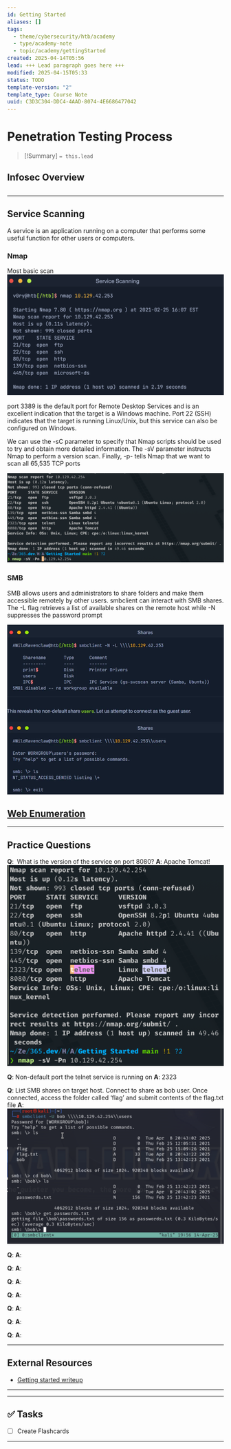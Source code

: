 ```yaml
---
id: Getting Started
aliases: []
tags:
  - theme/cybersecurity/htb/academy
  - type/academy-note
  - topic/academy/gettingStarted
created: 2025-04-14T05:56
lead: +++ Lead paragraph goes here +++
modified: 2025-04-15T05:33
status: TODO
template-version: "2"
template_type: Course Note
uuid: C3D3C304-DDC4-4AAD-8074-4E6686477042
---
```

# Penetration Testing Process

> [!Summary]
> `= this.lead` 

## Infosec Overview
<!-- Overview Of What Will Be covered in This Course -->
<!-- In order to take better notes, orientate yourself on someone who already took the kind of notes you want to have and learn how they did it -->
##  
<!--- Header For Each Page Your READ With The following

Brief walkthrough notes from the page/article/video.

### Key Concepts
- 🔑 Point 1
- 🔍 Point 2

### Visual / Diagram
![Screenshot]()  
-->
---
## Service Scanning
A service is an application running on a computer that performs some useful function for other users or computers.

### Nmap
Most basic scan
![](attachments/Screenshot%202025-04-15%20at%205.08.00%20AM.png)
 
 port 3389 is the default port for Remote Desktop Services and is an excellent indication that the target is a Windows machine. Port 22 (SSH) indicates that the target is running Linux/Unix, but this service can also be configured on Windows. 

We can use the -sC parameter to specify that Nmap scripts should be used to try and obtain more detailed information. The -sV parameter instructs Nmap to perform a version scan. Finally, -p- tells Nmap that we want to scan all 65,535 TCP ports

![](attachments/Penetration%20Testing%20Process-20250415.png)

### SMB
SMB allows users and administrators to share folders and make them accessible remotely by other users. smbclient can interact with SMB shares. The -L flag retrieves a list of available shares on the remote host while -N suppresses the password prompt

![](attachments/Penetration%20Testing%20Process-20250415-1.png)


## [Web Enumeration](https://academy.hackthebox.com/module/77/section/728)




---

## **Practice Questions**
<!-- Flashcard style - Can be parsed by Obsidian plugins like Obsidian CardBoard or Obsidian Recall -->

**Q**:  What is the version of the service on port 8080? 
**A**: Apache Tomcat!
![](attachments/Screenshot%202025-04-15%20at%204.24.30%20AM.png)

**Q**: Non-default port the telnet service is running on
**A**: 2323


**Q**: List SMB shares on target host. Connect to share as bob user. Once connected, access the folder called ‘flag’ and submit contents of the flag.txt file
**A**: ![](attachments/Screenshot%202025-04-15%20at%204.56.56%20AM.png)

**Q**:
**A**:


**Q**:
**A**:

**Q**:
**A**:

**Q**:
**A**:

**Q**:
**A**:

**Q**:
**A**:

**Q**:
**A**:


---

## **External Resources**
- [Getting started writeup](https://medium.com/@joshthedev/step-5-getting-started-a586c57af17d)

---

---

## ✅ Tasks
- [ ] Create Flashcards

---
